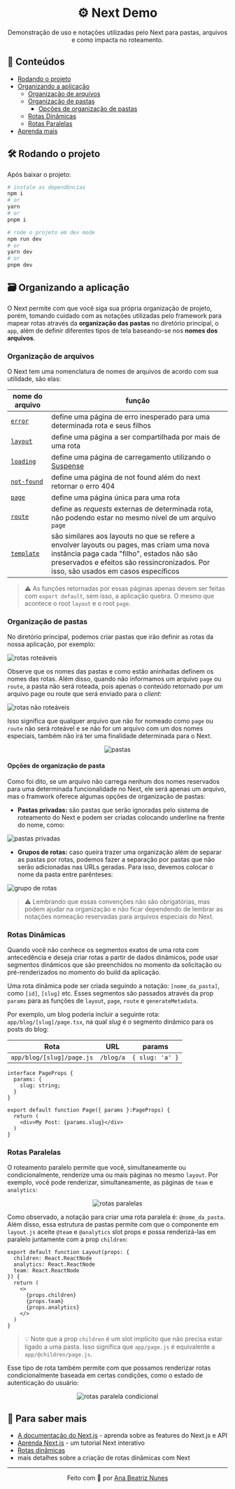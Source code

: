 <div align="center">
  <h1>⚙️ Next Demo</h1>
  <p>
    Demonstração de uso e notações utilizadas pelo Next para pastas,
    arquivos e como impacta no roteamento.
  </p>
</div>

## 📑 Conteúdos

- [Rodando o projeto](#hammer_and_wrench-rodando-o-projeto)
- [Organizando a aplicação](#card_file_box-organizando-a-aplicação)
  - [Organização de arquivos](#organização-de-arquivos)
  - [Organização de pastas](#organização-de-pastas)
    - [Opções de organização de pastas](#opções-de-organização-de-pasta)
  - [Rotas Dinâmicas](#rotas-dinamicas)
  - [Rotas Paralelas](#rotas-paralelas)
- [Aprenda mais](#seedling-para-saber-mais)

## :hammer_and_wrench: Rodando o projeto

Após baixar o projeto:

```bash
# instale as dependências
npm i
# or
yarn
# or
pnpm i

# rode o projeto em dev mode
npm run dev
# or
yarn dev
# or
pnpm dev
```

## :card_file_box: Organizando a aplicação

O Next permite com que você siga sua própria organização de projeto,
porém, tomando cuidado com as notações utilizadas pelo framework para
mapear rotas através da **organização das pastas** no diretório 
principal, o `app`, além de definir diferentes tipos de tela 
baseando-se nos **nomes dos arquivos**.

### Organização de arquivos

O Next tem uma nomenclatura de nomes de arquivos de acordo com sua
utilidade, são elas:

| nome do arquivo | função |
| --------------- | ------ |
| [`error`](https://nextjs.org/docs/app/api-reference/file-conventions/error) | define uma página de erro inesperado para uma determinada rota e seus filhos |
| [`layout`](https://nextjs.org/docs/app/api-reference/file-conventions/layout) | define uma página a ser compartilhada por mais de uma rota |
| [`loading`](https://nextjs.org/docs/app/api-reference/file-conventions/loading) | define uma página de carregamento utilizando o [Suspense](https://nextjs.org/docs/app/building-your-application/routing/loading-ui-and-streaming) |
| [`not-found`](https://nextjs.org/docs/app/api-reference/file-conventions/not-found) | define uma página de not found além do next retornar o erro 404 |
| [`page`](https://nextjs.org/docs/app/api-reference/file-conventions/page) | define uma página única para uma rota |
| [`route`](https://nextjs.org/docs/app/building-your-application/routing/route-handlers) | define as *requests* externas de determinada rota, não podendo estar no mesmo nível de um arquivo `page` |
| [`template`](https://nextjs.org/docs/app/building-your-application/routing/pages-and-layouts#templates) | são similares aos layouts no que se refere a envolver layouts ou pages, mas criam uma nova instância paga cada "filho", estados não são preservados e efeitos são ressincronizados. Por isso, são usados em casos específicos |

> ⚠️ As funções retornadas por essas páginas apenas devem ser feitas
> com `export default`, sem isso, a aplicação quebra. O mesmo que
> acontece o root `layout` e o root `page`.

### Organização de pastas

No diretório principal, podemos criar pastas que irão definir as rotas
da nossa aplicação, por exemplo:

<img src="./assets/routable-folders.png" alt="rotas roteáveis">

Observe que os nomes das pastas e como estão aninhadas definem os nomes 
das rotas. Além disso, quando não informamos um arquivo `page` ou 
`route`, a pasta não será roteada, pois apenas o conteúdo retornado por
um arquivo page ou route que será enviado para o *client*:

<img src="./assets/not-routable-folders.png" alt="rotas não roteáveis">

Isso significa que qualquer arquivo que não for nomeado como `page` ou 
`route` não será roteável e se não for um arquivo com um dos nomes
especiais, também não irá ter uma finalidade determinada para o Next. 

<div align="center">
  <img src="./assets/folders.png" alt="pastas">
</div>

#### Opções de organização de pasta

Como foi dito, se um arquivo não carrega nenhum dos nomes reservados
para uma determinada funcionalidade no Next, ele será apenas um arquivo,
mas o framwork oferece algumas opções de organização de pastas:

- **Pastas privadas:** são pastas que serão ignoradas pelo sistema de
roteamento do Next e podem ser criadas colocando underline na frente
do nome, como:

<img src="./assets/private-folders.png" alt="pastas privadas">

- **Grupos de rotas:** caso queira trazer uma organização além de
separar as pastas por rotas, podemos fazer a separação por pastas que
não serão adicionadas nas URLs geradas. Para isso, devemos colocar o 
nome da pasta entre parênteses:

<img src="./assets/route-groups.png" alt="grupo de rotas">

> ⚠️ Lembrando que essas convenções não são obrigatórias, mas podem
> ajudar na organização e não ficar dependendo de lembrar as notações
> nomeação reservadas para arquivos especiais do Next.

### Rotas Dinâmicas

Quando você não conhece os segmentos exatos de uma rota com antecedência 
e deseja criar rotas a partir de dados dinâmicos, pode usar segmentos 
dinâmicos que são preenchidos no momento da solicitação ou 
pré-renderizados no momento do build da aplicação.

Uma rota dinâmica pode ser criada seguindo a notação: `[nome_da_pasta]`,
como `[id]`, `[slug]` etc. Esses segmentos são passados através da prop
`params` para as funções de `layout`, `page`, `route` e 
`generateMetadata`.

Por exemplo, um blog poderia incluir a seguinte rota: 
`app/blog/[slug]/page.tsx`, na qual *slug* é o segmento dinâmico para
os posts do blog:

| Rota | URL | params |
| ---- | --- | -------- |
| `app/blog/[slug]/page.js` | `/blog/a` | `{ slug: 'a' }` |

```tsx
interface PageProps {
  params: {
    slug: string;
  }
}

export default function Page({ params }:PageProps) {
  return (
    <div>My Post: {params.slug}</div>
  )
}
```

### Rotas Paralelas

O roteamento paralelo permite que você, simultaneamente ou 
condicionalmente, renderize uma ou mais páginas no mesmo `layout`.
Por exemplo, você pode renderizar, simultaneamente, as páginas de 
`team` e `analytics`:

<div align="center">
  <img src="./assets/parallel-routing.png" alt="rotas paralelas">
</div>

Como observado, a notação para criar uma rota paralela é: 
`@nome_da_pasta`. Além disso, essa estrutura de pastas permite com que
o componente em `layout.js` aceite `@team` e `@analytics` slot props e
possa renderizá-las em paralelo juntamente com a prop `children`:

```tsx
export default function Layout(props: {
  children: React.ReactNode
  analytics: React.ReactNode
  team: React.ReactNode
}) {
  return (
    <>
      {props.children}
      {props.team}
      {props.analytics}
    </>
  )
}
```

> 💡 Note que a prop `children` é um slot implícito que não precisa estar 
> ligado a uma pasta. Isso significa que `app/page.js` é equivalente a
> `app/@children/page.js`.

Esse tipo de rota também permite com que possamos renderizar rotas 
condicionalmente baseada em certas condições, como o estado de 
autenticação do usuário:

<div align="center">
  <img src="./assets/conditional-parallel-route.png" alt="rotas paralela condicional">
</div>

## :seedling: Para saber mais

- [A documentação do Next.js](https://nextjs.org/docs) - aprenda sobre 
as features do Next.js e API
- [Aprenda Next.js](https://nextjs.org/learn) - um tutorial Next 
interativo
- [Rotas dinâmicas](https://nextjs.org/docs/app/building-your-application/routing/dynamic-routes#generating-static-params)
- mais detalhes sobre a criação de rotas dinâmicas com Next


<hr>

<p align="center">
  Feito com 🤍 por
  <a href="https://www.linkedin.com/in/ana-beatriz-nunes/">
    Ana Beatriz Nunes
  </a>
</p>